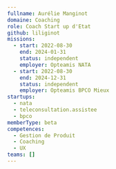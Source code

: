 ```yaml
---
fullname: Aurélie Manginot
domaine: Coaching
role: Coach Start up d'Etat
github: liliginot
missions:
  - start: 2022-08-30
    end: 2024-01-31
    status: independent
    employer: Opteamis NATA
  - start: 2022-08-30
    end: 2024-12-31
    status: independent
    employer: Opteamis BPCO Mieux
startups:
  - nata
  - teleconsultation.assistee
  - bpco
memberType: beta
competences:
  - Gestion de Produit
  - Coaching
  - UX
teams: []
---
```

